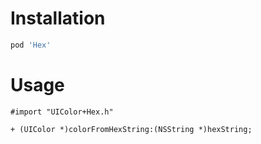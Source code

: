 # Installation

```ruby
pod 'Hex'
```

# Usage
``` objc
#import "UIColor+Hex.h"

+ (UIColor *)colorFromHexString:(NSString *)hexString;
```
